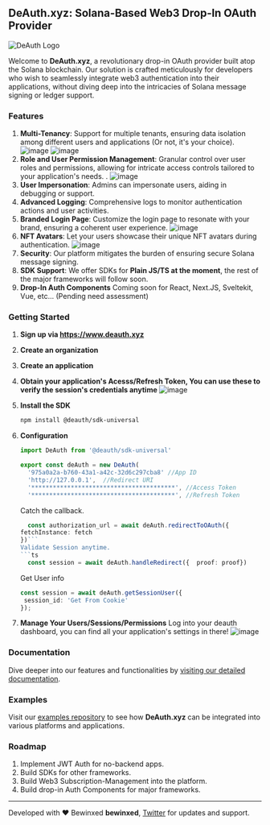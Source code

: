 ## DeAuth.xyz: Solana-Based Web3 Drop-In OAuth Provider

![DeAuth Logo](https://www.deauth.xyz/deauth.svg)

Welcome to **DeAuth.xyz**, a revolutionary drop-in OAuth provider built atop the Solana blockchain. Our solution is crafted meticulously for developers who wish to seamlessly integrate web3 authentication into their applications, without diving deep into the intricacies of Solana message signing or ledger support.

### Features

1. **Multi-Tenancy**: Support for multiple tenants, ensuring data isolation among different users and applications (Or not, it's your choice).
   ![image](https://github.com/Bewinxed/DeAuth/assets/9145989/6c3c51bb-e1f2-43df-89c2-157fcb79380d)
   ![image](https://github.com/Bewinxed/DeAuth/assets/9145989/220d2f01-b8ec-43ed-a8eb-fb785b8f0b8a)
2. **Role and User Permission Management**: Granular control over user roles and permissions, allowing for intricate access controls tailored to your application's needs.
   . ![image](https://github.com/Bewinxed/DeAuth/assets/9145989/a9eed7d6-5763-4f7b-ac74-7b1c70747da3)
3. **User Impersonation**: Admins can impersonate users, aiding in debugging or support.
4. **Advanced Logging**: Comprehensive logs to monitor authentication actions and user activities.
5. **Branded Login Page**: Customize the login page to resonate with your brand, ensuring a coherent user experience.
   ![image](https://github.com/Bewinxed/DeAuth/assets/9145989/4b13c006-7313-40dc-8ea8-6910b8bd7a81)
6. **NFT Avatars**: Let your users showcase their unique NFT avatars during authentication.
   ![image](https://github.com/Bewinxed/DeAuth/assets/9145989/dc1acee8-55a2-4b0c-b929-8f88cbcd0e3a)
7. **Security**: Our platform mitigates the burden of ensuring secure Solana message signing.
8. **SDK Support**: We offer SDKs for **Plain JS/TS at the moment**, the rest of the major frameworks will follow soon.
9. **Drop-In Auth Components** Coming soon for React, Next.JS, Sveltekit, Vue, etc... (Pending need assessment)

### Getting Started

1. **Sign up via https://www.deauth.xyz**
2. **Create an organization**
3. **Create an application**
4. **Obtain your application's Acesss/Refresh Token, You can use these to verify the session's credentials anytime**
   ![image](https://github.com/Bewinxed/DeAuth/assets/9145989/9840bab6-28c9-4587-b421-b5fda80b57e8)
5. **Install the SDK**
   ```bash
   npm install @deauth/sdk-universal
   ```
6. **Configuration**

   ```ts
   import DeAuth from '@deauth/sdk-universal'

   export const deAuth = new DeAuth(
     '975a0a2a-b760-43a1-a42c-32d6c297cba8' //App ID
     'http://127.0.0.1',  //Redirect URI
     '****************************************', //Access Token
     '****************************************', //Refresh Token
   ```

   Catch the callback.

   ````ts
     const authorization_url = await deAuth.redirectToOAuth({
   fetchInstance: fetch
   })```
   Validate Session anytime.
   ```ts
     const session = await deAuth.handleRedirect({	proof: proof})
   ````

   Get User info

   ```ts
   const session = await deAuth.getSessionUser({
   	session_id: 'Get From Cookie'
   });
   ```

7. **Manage Your Users/Sessions/Permissions**
   Log into your deauth dashboard, you can find all your application's settings in there!
   ![image](https://github.com/Bewinxed/DeAuth/assets/9145989/7487b474-3d4a-4b1e-8804-99cffdb5419f)

### Documentation

Dive deeper into our features and functionalities by [visiting our detailed documentation](<[https://docs.deauth.xyz](https://bewinxed.gitbook.io/deauth.xyz/)>).

### Examples

Visit our [examples repository](https://github.com/DeAuth.xyz/examples) to see how **DeAuth.xyz** can be integrated into various platforms and applications.

### Roadmap

1. Implement JWT Auth for no-backend apps.
2. Build SDKs for other frameworks.
3. Build Web3 Subscription-Management into the platform.
4. Build drop-in Auth Components for major frameworks.

---

Developed with ❤️ Bewinxed **bewinxed**, [Twitter](https://x.com/deauthxyz) for updates and support.
